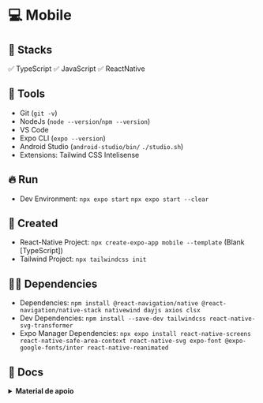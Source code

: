 # :computer: Mobile

## :briefcase: Stacks

✅ TypeScript
✅ JavaScript
✅ ReactNative

## :hammer: Tools

- Git (`git -v`)
- NodeJs (`node --version`/`npm --version`)
- VS Code
- Expo CLI (`expo --version`)
- Android Studio (`android-studio/bin/` `./studio.sh`)
- Extensions: Tailwind CSS Intelisense

## :fire: Run

- Dev Environment: `npx expo start` `npx expo start --clear`

## :baby: Created

- React-Native Project: `npx create-expo-app mobile --template` (Blank [TypeScript])
- Tailwind Project: `npx tailwindcss init`

## :ok_man: Dependencies

- Dependencies: `npm install @react-navigation/native @react-navigation/native-stack nativewind dayjs axios clsx`
- Dev Dependencies: `npm install --save-dev tailwindcss react-native-svg-transformer`
- Expo Manager Dependencies: `npx expo install react-native-screens react-native-safe-area-context react-native-svg expo-font @expo-google-fonts/inter react-native-reanimated`

## :page_facing_up: Docs

<details>
<summary><b>Material de apoio</b></summary>

### :scroll: Documentações oficiais

- **Documentação:**
  - Expo: `https://expo.dev/`
  - NativeWind: `https://www.nativewind.dev/`
  - SVG Transformer: `https://github.com/kristerkari/react-native-svg-transformer`
  - Icons: `https://oblador.github.io/react-native-vector-icons/`
  - ReactNavigation: `https://reactnavigation.org/`
  - ReactNative Reanimated: `https://docs.swmansion.com/react-native-reanimated/`

<details>